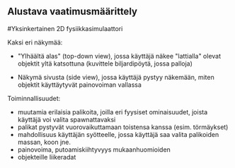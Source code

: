 ## Alustava vaatimusmäärittely

#Yksinkertainen 2D fysiikkasimulaattori

Kaksi eri näkymää:
- "Ylhäältä alas" (top-down view), jossa käyttäjä näkee "lattialla" 
olevat objektit yltä katsottuna (kuvittele biljardipöytä, jossa palloja)

- Näkymä sivusta (side view), jossa käyttäjä pystyy näkemään, 
miten objektit käyttäytyvät painovoiman vallassa 


Toiminnallisuudet:
- muutamia erilaisia palikoita, joilla eri fyysiset ominaisuudet, 
joista käyttäjä voi valita spawnattavaksi
- palikat pystyvät vuorovaikuttamaan toistensa kanssa (esim. törmäykset)
- mahdollisuus käyttäjän syötteelle, jossa käyttäjä saa valita palikoiden massan, koon jne.
- painovoima, putoamiskiihtyvyys mukaanhuomioiden
- objekteille liikeradat





